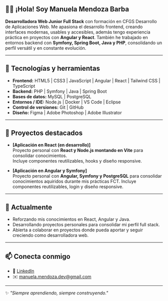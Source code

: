 ## 👩‍💻 ¡Hola! Soy Manuela Mendoza Barba

**Desarrolladora Web Junior Full Stack** con formación en CFGS Desarrollo de Aplicaciones Web.
Me apasiona el desarrollo frontend, creando interfaces modernas, usables y accesibles, además tengo experiencia práctica en proyectos con **Angular y React**. También he trabajado en entornos backend con **Symfony, Spring Boot, Java y PHP**, consolidando un perfil versátil y en constante evolución.

---

## 🚀 Tecnologías y herramientas  
- **Frontend:** HTML5 | CSS3 | JavaScript | Angular | React | Tailwind CSS | TypeScript  
- **Backend:** PHP | Symfony | Java  | Spring Boot
- **Bases de datos:** MySQL | PostgreSQL  
- **Entornos / IDE:** Node.js | Docker | VS Code | Eclipse  
- **Control de versiones:** Git | GitHub  
- **Diseño:** Figma | Adobe Photoshop | Adobe Illustrator  

---

## 📂 Proyectos destacados  
- **[Aplicación en React (en desarrollo)]**  
  Proyecto personal con **React y Node.js montando en Vite** para consolidar conocimientos.  
  Incluye componentes reutilizables, hooks y diseño responsive.  

- **[Aplicación en Angular y Symfony]**  
  Proyecto personal con **Angular, Symfony y PostgreSQL** para consolidar conocimientos aquiridos durante mis prácticas FCT.
  Incluye componentes reutilizables, login y diseño responsive.  

---

## 🌱 Actualmente  
- Reforzando mis conocimientos en React, Angular y Java.
- Desarrollando proyectos personales para consolidar mi perfil full stack.
- Abierta a colaborar en proyectos donde pueda aportar y seguir creciendo como desarrolladora web. 

---

## 📫 Conecta conmigo  
- 💼 [LinkedIn](https://www.linkedin.com/in/manuela-mendoza-barba/)  
- ✉️ manuela.mendoza.dev@gmail.com

---

✨ *"Siempre aprendiendo, siempre construyendo."*  

